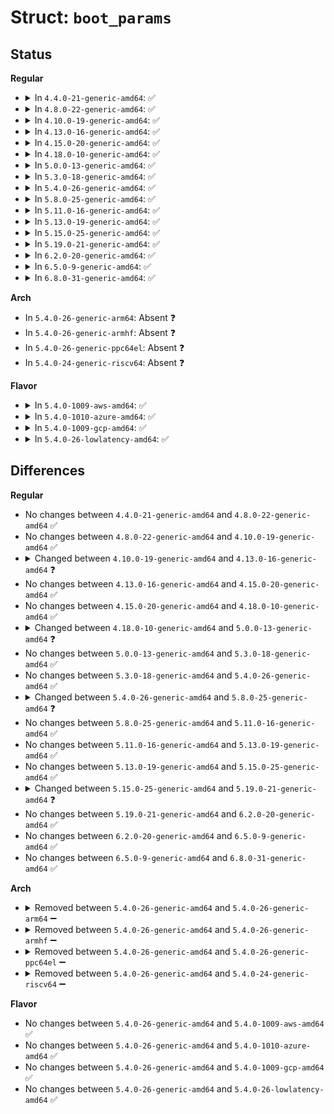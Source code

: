 # Struct: <code>boot_params</code>

## Status
<b>Regular</b>
<ul>
<li>
<details>
<summary>In <code>4.4.0-21-generic-amd64</code>: ✅</summary>

```c
struct boot_params {
    struct screen_info screen_info;
    struct apm_bios_info apm_bios_info;
    __u8[4] _pad2;
    __u64 tboot_addr;
    struct ist_info ist_info;
    __u8[16] _pad3;
    __u8[16] hd0_info;
    __u8[16] hd1_info;
    struct sys_desc_table sys_desc_table;
    struct olpc_ofw_header olpc_ofw_header;
    __u32 ext_ramdisk_image;
    __u32 ext_ramdisk_size;
    __u32 ext_cmd_line_ptr;
    __u8[116] _pad4;
    struct edid_info edid_info;
    struct efi_info efi_info;
    __u32 alt_mem_k;
    __u32 scratch;
    __u8 e820_entries;
    __u8 eddbuf_entries;
    __u8 edd_mbr_sig_buf_entries;
    __u8 kbd_status;
    __u8 secure_boot;
    __u8[2] _pad5;
    __u8 sentinel;
    __u8[1] _pad6;
    struct setup_header hdr;
    __u8[40] _pad7;
    __u32[16] edd_mbr_sig_buffer;
    struct e820entry[128] e820_map;
    __u8[48] _pad8;
    struct edd_info[6] eddbuf;
    __u8[276] _pad9;
}
```
</details>
</li>
<li>
<details>
<summary>In <code>4.8.0-22-generic-amd64</code>: ✅</summary>

```c
struct boot_params {
    struct screen_info screen_info;
    struct apm_bios_info apm_bios_info;
    __u8[4] _pad2;
    __u64 tboot_addr;
    struct ist_info ist_info;
    __u8[16] _pad3;
    __u8[16] hd0_info;
    __u8[16] hd1_info;
    struct sys_desc_table sys_desc_table;
    struct olpc_ofw_header olpc_ofw_header;
    __u32 ext_ramdisk_image;
    __u32 ext_ramdisk_size;
    __u32 ext_cmd_line_ptr;
    __u8[116] _pad4;
    struct edid_info edid_info;
    struct efi_info efi_info;
    __u32 alt_mem_k;
    __u32 scratch;
    __u8 e820_entries;
    __u8 eddbuf_entries;
    __u8 edd_mbr_sig_buf_entries;
    __u8 kbd_status;
    __u8 secure_boot;
    __u8[2] _pad5;
    __u8 sentinel;
    __u8[1] _pad6;
    struct setup_header hdr;
    __u8[40] _pad7;
    __u32[16] edd_mbr_sig_buffer;
    struct e820entry[128] e820_map;
    __u8[48] _pad8;
    struct edd_info[6] eddbuf;
    __u8[276] _pad9;
}
```
</details>
</li>
<li>
<details>
<summary>In <code>4.10.0-19-generic-amd64</code>: ✅</summary>

```c
struct boot_params {
    struct screen_info screen_info;
    struct apm_bios_info apm_bios_info;
    __u8[4] _pad2;
    __u64 tboot_addr;
    struct ist_info ist_info;
    __u8[16] _pad3;
    __u8[16] hd0_info;
    __u8[16] hd1_info;
    struct sys_desc_table sys_desc_table;
    struct olpc_ofw_header olpc_ofw_header;
    __u32 ext_ramdisk_image;
    __u32 ext_ramdisk_size;
    __u32 ext_cmd_line_ptr;
    __u8[116] _pad4;
    struct edid_info edid_info;
    struct efi_info efi_info;
    __u32 alt_mem_k;
    __u32 scratch;
    __u8 e820_entries;
    __u8 eddbuf_entries;
    __u8 edd_mbr_sig_buf_entries;
    __u8 kbd_status;
    __u8 secure_boot;
    __u8[2] _pad5;
    __u8 sentinel;
    __u8[1] _pad6;
    struct setup_header hdr;
    __u8[40] _pad7;
    __u32[16] edd_mbr_sig_buffer;
    struct e820entry[128] e820_map;
    __u8[48] _pad8;
    struct edd_info[6] eddbuf;
    __u8[276] _pad9;
}
```
</details>
</li>
<li>
<details>
<summary>In <code>4.13.0-16-generic-amd64</code>: ✅</summary>

```c
struct boot_params {
    struct screen_info screen_info;
    struct apm_bios_info apm_bios_info;
    __u8[4] _pad2;
    __u64 tboot_addr;
    struct ist_info ist_info;
    __u8[16] _pad3;
    __u8[16] hd0_info;
    __u8[16] hd1_info;
    struct sys_desc_table sys_desc_table;
    struct olpc_ofw_header olpc_ofw_header;
    __u32 ext_ramdisk_image;
    __u32 ext_ramdisk_size;
    __u32 ext_cmd_line_ptr;
    __u8[116] _pad4;
    struct edid_info edid_info;
    struct efi_info efi_info;
    __u32 alt_mem_k;
    __u32 scratch;
    __u8 e820_entries;
    __u8 eddbuf_entries;
    __u8 edd_mbr_sig_buf_entries;
    __u8 kbd_status;
    __u8 secure_boot;
    __u8[2] _pad5;
    __u8 sentinel;
    __u8[1] _pad6;
    struct setup_header hdr;
    __u8[40] _pad7;
    __u32[16] edd_mbr_sig_buffer;
    struct boot_e820_entry[128] e820_table;
    __u8[48] _pad8;
    struct edd_info[6] eddbuf;
    __u8[276] _pad9;
}
```
</details>
</li>
<li>
<details>
<summary>In <code>4.15.0-20-generic-amd64</code>: ✅</summary>

```c
struct boot_params {
    struct screen_info screen_info;
    struct apm_bios_info apm_bios_info;
    __u8[4] _pad2;
    __u64 tboot_addr;
    struct ist_info ist_info;
    __u8[16] _pad3;
    __u8[16] hd0_info;
    __u8[16] hd1_info;
    struct sys_desc_table sys_desc_table;
    struct olpc_ofw_header olpc_ofw_header;
    __u32 ext_ramdisk_image;
    __u32 ext_ramdisk_size;
    __u32 ext_cmd_line_ptr;
    __u8[116] _pad4;
    struct edid_info edid_info;
    struct efi_info efi_info;
    __u32 alt_mem_k;
    __u32 scratch;
    __u8 e820_entries;
    __u8 eddbuf_entries;
    __u8 edd_mbr_sig_buf_entries;
    __u8 kbd_status;
    __u8 secure_boot;
    __u8[2] _pad5;
    __u8 sentinel;
    __u8[1] _pad6;
    struct setup_header hdr;
    __u8[40] _pad7;
    __u32[16] edd_mbr_sig_buffer;
    struct boot_e820_entry[128] e820_table;
    __u8[48] _pad8;
    struct edd_info[6] eddbuf;
    __u8[276] _pad9;
}
```
</details>
</li>
<li>
<details>
<summary>In <code>4.18.0-10-generic-amd64</code>: ✅</summary>

```c
struct boot_params {
    struct screen_info screen_info;
    struct apm_bios_info apm_bios_info;
    __u8[4] _pad2;
    __u64 tboot_addr;
    struct ist_info ist_info;
    __u8[16] _pad3;
    __u8[16] hd0_info;
    __u8[16] hd1_info;
    struct sys_desc_table sys_desc_table;
    struct olpc_ofw_header olpc_ofw_header;
    __u32 ext_ramdisk_image;
    __u32 ext_ramdisk_size;
    __u32 ext_cmd_line_ptr;
    __u8[116] _pad4;
    struct edid_info edid_info;
    struct efi_info efi_info;
    __u32 alt_mem_k;
    __u32 scratch;
    __u8 e820_entries;
    __u8 eddbuf_entries;
    __u8 edd_mbr_sig_buf_entries;
    __u8 kbd_status;
    __u8 secure_boot;
    __u8[2] _pad5;
    __u8 sentinel;
    __u8[1] _pad6;
    struct setup_header hdr;
    __u8[40] _pad7;
    __u32[16] edd_mbr_sig_buffer;
    struct boot_e820_entry[128] e820_table;
    __u8[48] _pad8;
    struct edd_info[6] eddbuf;
    __u8[276] _pad9;
}
```
</details>
</li>
<li>
<details>
<summary>In <code>5.0.0-13-generic-amd64</code>: ✅</summary>

```c
struct boot_params {
    struct screen_info screen_info;
    struct apm_bios_info apm_bios_info;
    __u8[4] _pad2;
    __u64 tboot_addr;
    struct ist_info ist_info;
    __u64 acpi_rsdp_addr;
    __u8[8] _pad3;
    __u8[16] hd0_info;
    __u8[16] hd1_info;
    struct sys_desc_table sys_desc_table;
    struct olpc_ofw_header olpc_ofw_header;
    __u32 ext_ramdisk_image;
    __u32 ext_ramdisk_size;
    __u32 ext_cmd_line_ptr;
    __u8[116] _pad4;
    struct edid_info edid_info;
    struct efi_info efi_info;
    __u32 alt_mem_k;
    __u32 scratch;
    __u8 e820_entries;
    __u8 eddbuf_entries;
    __u8 edd_mbr_sig_buf_entries;
    __u8 kbd_status;
    __u8 secure_boot;
    __u8[2] _pad5;
    __u8 sentinel;
    __u8[1] _pad6;
    struct setup_header hdr;
    __u8[40] _pad7;
    __u32[16] edd_mbr_sig_buffer;
    struct boot_e820_entry[128] e820_table;
    __u8[48] _pad8;
    struct edd_info[6] eddbuf;
    __u8[276] _pad9;
}
```
</details>
</li>
<li>
<details>
<summary>In <code>5.3.0-18-generic-amd64</code>: ✅</summary>

```c
struct boot_params {
    struct screen_info screen_info;
    struct apm_bios_info apm_bios_info;
    __u8[4] _pad2;
    __u64 tboot_addr;
    struct ist_info ist_info;
    __u64 acpi_rsdp_addr;
    __u8[8] _pad3;
    __u8[16] hd0_info;
    __u8[16] hd1_info;
    struct sys_desc_table sys_desc_table;
    struct olpc_ofw_header olpc_ofw_header;
    __u32 ext_ramdisk_image;
    __u32 ext_ramdisk_size;
    __u32 ext_cmd_line_ptr;
    __u8[116] _pad4;
    struct edid_info edid_info;
    struct efi_info efi_info;
    __u32 alt_mem_k;
    __u32 scratch;
    __u8 e820_entries;
    __u8 eddbuf_entries;
    __u8 edd_mbr_sig_buf_entries;
    __u8 kbd_status;
    __u8 secure_boot;
    __u8[2] _pad5;
    __u8 sentinel;
    __u8[1] _pad6;
    struct setup_header hdr;
    __u8[40] _pad7;
    __u32[16] edd_mbr_sig_buffer;
    struct boot_e820_entry[128] e820_table;
    __u8[48] _pad8;
    struct edd_info[6] eddbuf;
    __u8[276] _pad9;
}
```
</details>
</li>
<li>
<details>
<summary>In <code>5.4.0-26-generic-amd64</code>: ✅</summary>

```c
struct boot_params {
    struct screen_info screen_info;
    struct apm_bios_info apm_bios_info;
    __u8[4] _pad2;
    __u64 tboot_addr;
    struct ist_info ist_info;
    __u64 acpi_rsdp_addr;
    __u8[8] _pad3;
    __u8[16] hd0_info;
    __u8[16] hd1_info;
    struct sys_desc_table sys_desc_table;
    struct olpc_ofw_header olpc_ofw_header;
    __u32 ext_ramdisk_image;
    __u32 ext_ramdisk_size;
    __u32 ext_cmd_line_ptr;
    __u8[116] _pad4;
    struct edid_info edid_info;
    struct efi_info efi_info;
    __u32 alt_mem_k;
    __u32 scratch;
    __u8 e820_entries;
    __u8 eddbuf_entries;
    __u8 edd_mbr_sig_buf_entries;
    __u8 kbd_status;
    __u8 secure_boot;
    __u8[2] _pad5;
    __u8 sentinel;
    __u8[1] _pad6;
    struct setup_header hdr;
    __u8[40] _pad7;
    __u32[16] edd_mbr_sig_buffer;
    struct boot_e820_entry[128] e820_table;
    __u8[48] _pad8;
    struct edd_info[6] eddbuf;
    __u8[276] _pad9;
}
```
</details>
</li>
<li>
<details>
<summary>In <code>5.8.0-25-generic-amd64</code>: ✅</summary>

```c
struct boot_params {
    struct screen_info screen_info;
    struct apm_bios_info apm_bios_info;
    __u8[4] _pad2;
    __u64 tboot_addr;
    struct ist_info ist_info;
    __u64 acpi_rsdp_addr;
    __u8[8] _pad3;
    __u8[16] hd0_info;
    __u8[16] hd1_info;
    struct sys_desc_table sys_desc_table;
    struct olpc_ofw_header olpc_ofw_header;
    __u32 ext_ramdisk_image;
    __u32 ext_ramdisk_size;
    __u32 ext_cmd_line_ptr;
    __u8[116] _pad4;
    struct edid_info edid_info;
    struct efi_info efi_info;
    __u32 alt_mem_k;
    __u32 scratch;
    __u8 e820_entries;
    __u8 eddbuf_entries;
    __u8 edd_mbr_sig_buf_entries;
    __u8 kbd_status;
    __u8 secure_boot;
    __u8[2] _pad5;
    __u8 sentinel;
    __u8[1] _pad6;
    struct setup_header hdr;
    __u8[36] _pad7;
    __u32[16] edd_mbr_sig_buffer;
    struct boot_e820_entry[128] e820_table;
    __u8[48] _pad8;
    struct edd_info[6] eddbuf;
    __u8[276] _pad9;
}
```
</details>
</li>
<li>
<details>
<summary>In <code>5.11.0-16-generic-amd64</code>: ✅</summary>

```c
struct boot_params {
    struct screen_info screen_info;
    struct apm_bios_info apm_bios_info;
    __u8[4] _pad2;
    __u64 tboot_addr;
    struct ist_info ist_info;
    __u64 acpi_rsdp_addr;
    __u8[8] _pad3;
    __u8[16] hd0_info;
    __u8[16] hd1_info;
    struct sys_desc_table sys_desc_table;
    struct olpc_ofw_header olpc_ofw_header;
    __u32 ext_ramdisk_image;
    __u32 ext_ramdisk_size;
    __u32 ext_cmd_line_ptr;
    __u8[116] _pad4;
    struct edid_info edid_info;
    struct efi_info efi_info;
    __u32 alt_mem_k;
    __u32 scratch;
    __u8 e820_entries;
    __u8 eddbuf_entries;
    __u8 edd_mbr_sig_buf_entries;
    __u8 kbd_status;
    __u8 secure_boot;
    __u8[2] _pad5;
    __u8 sentinel;
    __u8[1] _pad6;
    struct setup_header hdr;
    __u8[36] _pad7;
    __u32[16] edd_mbr_sig_buffer;
    struct boot_e820_entry[128] e820_table;
    __u8[48] _pad8;
    struct edd_info[6] eddbuf;
    __u8[276] _pad9;
}
```
</details>
</li>
<li>
<details>
<summary>In <code>5.13.0-19-generic-amd64</code>: ✅</summary>

```c
struct boot_params {
    struct screen_info screen_info;
    struct apm_bios_info apm_bios_info;
    __u8[4] _pad2;
    __u64 tboot_addr;
    struct ist_info ist_info;
    __u64 acpi_rsdp_addr;
    __u8[8] _pad3;
    __u8[16] hd0_info;
    __u8[16] hd1_info;
    struct sys_desc_table sys_desc_table;
    struct olpc_ofw_header olpc_ofw_header;
    __u32 ext_ramdisk_image;
    __u32 ext_ramdisk_size;
    __u32 ext_cmd_line_ptr;
    __u8[116] _pad4;
    struct edid_info edid_info;
    struct efi_info efi_info;
    __u32 alt_mem_k;
    __u32 scratch;
    __u8 e820_entries;
    __u8 eddbuf_entries;
    __u8 edd_mbr_sig_buf_entries;
    __u8 kbd_status;
    __u8 secure_boot;
    __u8[2] _pad5;
    __u8 sentinel;
    __u8[1] _pad6;
    struct setup_header hdr;
    __u8[36] _pad7;
    __u32[16] edd_mbr_sig_buffer;
    struct boot_e820_entry[128] e820_table;
    __u8[48] _pad8;
    struct edd_info[6] eddbuf;
    __u8[276] _pad9;
}
```
</details>
</li>
<li>
<details>
<summary>In <code>5.15.0-25-generic-amd64</code>: ✅</summary>

```c
struct boot_params {
    struct screen_info screen_info;
    struct apm_bios_info apm_bios_info;
    __u8[4] _pad2;
    __u64 tboot_addr;
    struct ist_info ist_info;
    __u64 acpi_rsdp_addr;
    __u8[8] _pad3;
    __u8[16] hd0_info;
    __u8[16] hd1_info;
    struct sys_desc_table sys_desc_table;
    struct olpc_ofw_header olpc_ofw_header;
    __u32 ext_ramdisk_image;
    __u32 ext_ramdisk_size;
    __u32 ext_cmd_line_ptr;
    __u8[116] _pad4;
    struct edid_info edid_info;
    struct efi_info efi_info;
    __u32 alt_mem_k;
    __u32 scratch;
    __u8 e820_entries;
    __u8 eddbuf_entries;
    __u8 edd_mbr_sig_buf_entries;
    __u8 kbd_status;
    __u8 secure_boot;
    __u8[2] _pad5;
    __u8 sentinel;
    __u8[1] _pad6;
    struct setup_header hdr;
    __u8[36] _pad7;
    __u32[16] edd_mbr_sig_buffer;
    struct boot_e820_entry[128] e820_table;
    __u8[48] _pad8;
    struct edd_info[6] eddbuf;
    __u8[276] _pad9;
}
```
</details>
</li>
<li>
<details>
<summary>In <code>5.19.0-21-generic-amd64</code>: ✅</summary>

```c
struct boot_params {
    struct screen_info screen_info;
    struct apm_bios_info apm_bios_info;
    __u8[4] _pad2;
    __u64 tboot_addr;
    struct ist_info ist_info;
    __u64 acpi_rsdp_addr;
    __u8[8] _pad3;
    __u8[16] hd0_info;
    __u8[16] hd1_info;
    struct sys_desc_table sys_desc_table;
    struct olpc_ofw_header olpc_ofw_header;
    __u32 ext_ramdisk_image;
    __u32 ext_ramdisk_size;
    __u32 ext_cmd_line_ptr;
    __u8[112] _pad4;
    __u32 cc_blob_address;
    struct edid_info edid_info;
    struct efi_info efi_info;
    __u32 alt_mem_k;
    __u32 scratch;
    __u8 e820_entries;
    __u8 eddbuf_entries;
    __u8 edd_mbr_sig_buf_entries;
    __u8 kbd_status;
    __u8 secure_boot;
    __u8[2] _pad5;
    __u8 sentinel;
    __u8[1] _pad6;
    struct setup_header hdr;
    __u8[36] _pad7;
    __u32[16] edd_mbr_sig_buffer;
    struct boot_e820_entry[128] e820_table;
    __u8[48] _pad8;
    struct edd_info[6] eddbuf;
    __u8[276] _pad9;
}
```
</details>
</li>
<li>
<details>
<summary>In <code>6.2.0-20-generic-amd64</code>: ✅</summary>

```c
struct boot_params {
    struct screen_info screen_info;
    struct apm_bios_info apm_bios_info;
    __u8[4] _pad2;
    __u64 tboot_addr;
    struct ist_info ist_info;
    __u64 acpi_rsdp_addr;
    __u8[8] _pad3;
    __u8[16] hd0_info;
    __u8[16] hd1_info;
    struct sys_desc_table sys_desc_table;
    struct olpc_ofw_header olpc_ofw_header;
    __u32 ext_ramdisk_image;
    __u32 ext_ramdisk_size;
    __u32 ext_cmd_line_ptr;
    __u8[112] _pad4;
    __u32 cc_blob_address;
    struct edid_info edid_info;
    struct efi_info efi_info;
    __u32 alt_mem_k;
    __u32 scratch;
    __u8 e820_entries;
    __u8 eddbuf_entries;
    __u8 edd_mbr_sig_buf_entries;
    __u8 kbd_status;
    __u8 secure_boot;
    __u8[2] _pad5;
    __u8 sentinel;
    __u8[1] _pad6;
    struct setup_header hdr;
    __u8[36] _pad7;
    __u32[16] edd_mbr_sig_buffer;
    struct boot_e820_entry[128] e820_table;
    __u8[48] _pad8;
    struct edd_info[6] eddbuf;
    __u8[276] _pad9;
}
```
</details>
</li>
<li>
<details>
<summary>In <code>6.5.0-9-generic-amd64</code>: ✅</summary>

```c
struct boot_params {
    struct screen_info screen_info;
    struct apm_bios_info apm_bios_info;
    __u8[4] _pad2;
    __u64 tboot_addr;
    struct ist_info ist_info;
    __u64 acpi_rsdp_addr;
    __u8[8] _pad3;
    __u8[16] hd0_info;
    __u8[16] hd1_info;
    struct sys_desc_table sys_desc_table;
    struct olpc_ofw_header olpc_ofw_header;
    __u32 ext_ramdisk_image;
    __u32 ext_ramdisk_size;
    __u32 ext_cmd_line_ptr;
    __u8[112] _pad4;
    __u32 cc_blob_address;
    struct edid_info edid_info;
    struct efi_info efi_info;
    __u32 alt_mem_k;
    __u32 scratch;
    __u8 e820_entries;
    __u8 eddbuf_entries;
    __u8 edd_mbr_sig_buf_entries;
    __u8 kbd_status;
    __u8 secure_boot;
    __u8[2] _pad5;
    __u8 sentinel;
    __u8[1] _pad6;
    struct setup_header hdr;
    __u8[36] _pad7;
    __u32[16] edd_mbr_sig_buffer;
    struct boot_e820_entry[128] e820_table;
    __u8[48] _pad8;
    struct edd_info[6] eddbuf;
    __u8[276] _pad9;
}
```
</details>
</li>
<li>
<details>
<summary>In <code>6.8.0-31-generic-amd64</code>: ✅</summary>

```c
struct boot_params {
    struct screen_info screen_info;
    struct apm_bios_info apm_bios_info;
    __u8[4] _pad2;
    __u64 tboot_addr;
    struct ist_info ist_info;
    __u64 acpi_rsdp_addr;
    __u8[8] _pad3;
    __u8[16] hd0_info;
    __u8[16] hd1_info;
    struct sys_desc_table sys_desc_table;
    struct olpc_ofw_header olpc_ofw_header;
    __u32 ext_ramdisk_image;
    __u32 ext_ramdisk_size;
    __u32 ext_cmd_line_ptr;
    __u8[112] _pad4;
    __u32 cc_blob_address;
    struct edid_info edid_info;
    struct efi_info efi_info;
    __u32 alt_mem_k;
    __u32 scratch;
    __u8 e820_entries;
    __u8 eddbuf_entries;
    __u8 edd_mbr_sig_buf_entries;
    __u8 kbd_status;
    __u8 secure_boot;
    __u8[2] _pad5;
    __u8 sentinel;
    __u8[1] _pad6;
    struct setup_header hdr;
    __u8[36] _pad7;
    __u32[16] edd_mbr_sig_buffer;
    struct boot_e820_entry[128] e820_table;
    __u8[48] _pad8;
    struct edd_info[6] eddbuf;
    __u8[276] _pad9;
}
```
</details>
</li>
</ul>
<b>Arch</b>
<ul>
<li>
In <code>5.4.0-26-generic-arm64</code>: Absent ❓
</li>
<li>
In <code>5.4.0-26-generic-armhf</code>: Absent ❓
</li>
<li>
In <code>5.4.0-26-generic-ppc64el</code>: Absent ❓
</li>
<li>
In <code>5.4.0-24-generic-riscv64</code>: Absent ❓
</li>
</ul>
<b>Flavor</b>
<ul>
<li>
<details>
<summary>In <code>5.4.0-1009-aws-amd64</code>: ✅</summary>

```c
struct boot_params {
    struct screen_info screen_info;
    struct apm_bios_info apm_bios_info;
    __u8[4] _pad2;
    __u64 tboot_addr;
    struct ist_info ist_info;
    __u64 acpi_rsdp_addr;
    __u8[8] _pad3;
    __u8[16] hd0_info;
    __u8[16] hd1_info;
    struct sys_desc_table sys_desc_table;
    struct olpc_ofw_header olpc_ofw_header;
    __u32 ext_ramdisk_image;
    __u32 ext_ramdisk_size;
    __u32 ext_cmd_line_ptr;
    __u8[116] _pad4;
    struct edid_info edid_info;
    struct efi_info efi_info;
    __u32 alt_mem_k;
    __u32 scratch;
    __u8 e820_entries;
    __u8 eddbuf_entries;
    __u8 edd_mbr_sig_buf_entries;
    __u8 kbd_status;
    __u8 secure_boot;
    __u8[2] _pad5;
    __u8 sentinel;
    __u8[1] _pad6;
    struct setup_header hdr;
    __u8[40] _pad7;
    __u32[16] edd_mbr_sig_buffer;
    struct boot_e820_entry[128] e820_table;
    __u8[48] _pad8;
    struct edd_info[6] eddbuf;
    __u8[276] _pad9;
}
```
</details>
</li>
<li>
<details>
<summary>In <code>5.4.0-1010-azure-amd64</code>: ✅</summary>

```c
struct boot_params {
    struct screen_info screen_info;
    struct apm_bios_info apm_bios_info;
    __u8[4] _pad2;
    __u64 tboot_addr;
    struct ist_info ist_info;
    __u64 acpi_rsdp_addr;
    __u8[8] _pad3;
    __u8[16] hd0_info;
    __u8[16] hd1_info;
    struct sys_desc_table sys_desc_table;
    struct olpc_ofw_header olpc_ofw_header;
    __u32 ext_ramdisk_image;
    __u32 ext_ramdisk_size;
    __u32 ext_cmd_line_ptr;
    __u8[116] _pad4;
    struct edid_info edid_info;
    struct efi_info efi_info;
    __u32 alt_mem_k;
    __u32 scratch;
    __u8 e820_entries;
    __u8 eddbuf_entries;
    __u8 edd_mbr_sig_buf_entries;
    __u8 kbd_status;
    __u8 secure_boot;
    __u8[2] _pad5;
    __u8 sentinel;
    __u8[1] _pad6;
    struct setup_header hdr;
    __u8[40] _pad7;
    __u32[16] edd_mbr_sig_buffer;
    struct boot_e820_entry[128] e820_table;
    __u8[48] _pad8;
    struct edd_info[6] eddbuf;
    __u8[276] _pad9;
}
```
</details>
</li>
<li>
<details>
<summary>In <code>5.4.0-1009-gcp-amd64</code>: ✅</summary>

```c
struct boot_params {
    struct screen_info screen_info;
    struct apm_bios_info apm_bios_info;
    __u8[4] _pad2;
    __u64 tboot_addr;
    struct ist_info ist_info;
    __u64 acpi_rsdp_addr;
    __u8[8] _pad3;
    __u8[16] hd0_info;
    __u8[16] hd1_info;
    struct sys_desc_table sys_desc_table;
    struct olpc_ofw_header olpc_ofw_header;
    __u32 ext_ramdisk_image;
    __u32 ext_ramdisk_size;
    __u32 ext_cmd_line_ptr;
    __u8[116] _pad4;
    struct edid_info edid_info;
    struct efi_info efi_info;
    __u32 alt_mem_k;
    __u32 scratch;
    __u8 e820_entries;
    __u8 eddbuf_entries;
    __u8 edd_mbr_sig_buf_entries;
    __u8 kbd_status;
    __u8 secure_boot;
    __u8[2] _pad5;
    __u8 sentinel;
    __u8[1] _pad6;
    struct setup_header hdr;
    __u8[40] _pad7;
    __u32[16] edd_mbr_sig_buffer;
    struct boot_e820_entry[128] e820_table;
    __u8[48] _pad8;
    struct edd_info[6] eddbuf;
    __u8[276] _pad9;
}
```
</details>
</li>
<li>
<details>
<summary>In <code>5.4.0-26-lowlatency-amd64</code>: ✅</summary>

```c
struct boot_params {
    struct screen_info screen_info;
    struct apm_bios_info apm_bios_info;
    __u8[4] _pad2;
    __u64 tboot_addr;
    struct ist_info ist_info;
    __u64 acpi_rsdp_addr;
    __u8[8] _pad3;
    __u8[16] hd0_info;
    __u8[16] hd1_info;
    struct sys_desc_table sys_desc_table;
    struct olpc_ofw_header olpc_ofw_header;
    __u32 ext_ramdisk_image;
    __u32 ext_ramdisk_size;
    __u32 ext_cmd_line_ptr;
    __u8[116] _pad4;
    struct edid_info edid_info;
    struct efi_info efi_info;
    __u32 alt_mem_k;
    __u32 scratch;
    __u8 e820_entries;
    __u8 eddbuf_entries;
    __u8 edd_mbr_sig_buf_entries;
    __u8 kbd_status;
    __u8 secure_boot;
    __u8[2] _pad5;
    __u8 sentinel;
    __u8[1] _pad6;
    struct setup_header hdr;
    __u8[40] _pad7;
    __u32[16] edd_mbr_sig_buffer;
    struct boot_e820_entry[128] e820_table;
    __u8[48] _pad8;
    struct edd_info[6] eddbuf;
    __u8[276] _pad9;
}
```
</details>
</li>
</ul>

## Differences
<b>Regular</b>
<ul>
<li>
No changes between <code>4.4.0-21-generic-amd64</code> and <code>4.8.0-22-generic-amd64</code> ✅
</li>
<li>
No changes between <code>4.8.0-22-generic-amd64</code> and <code>4.10.0-19-generic-amd64</code> ✅
</li>
<li>
<details>
<summary>Changed between <code>4.10.0-19-generic-amd64</code> and <code>4.13.0-16-generic-amd64</code> ❓</summary>
<ul>
<li>
<b>Field added. </b>
<code>struct boot_e820_entry[128] e820_table</code>
</li>
<li>
<b>Field removed. </b>
<code>struct e820entry[128] e820_map</code>
</li>
</ul>
</details>
</li>
<li>
No changes between <code>4.13.0-16-generic-amd64</code> and <code>4.15.0-20-generic-amd64</code> ✅
</li>
<li>
No changes between <code>4.15.0-20-generic-amd64</code> and <code>4.18.0-10-generic-amd64</code> ✅
</li>
<li>
<details>
<summary>Changed between <code>4.18.0-10-generic-amd64</code> and <code>5.0.0-13-generic-amd64</code> ❓</summary>
<ul>
<li>
<b>Field added. </b>
<code>__u64 acpi_rsdp_addr</code>
</li>
<li>
<b>Field type changed. </b>
<code>__u8[16] _pad3</code> ➡️ <code>__u8[8] _pad3</code>
</li>
</ul>
</details>
</li>
<li>
No changes between <code>5.0.0-13-generic-amd64</code> and <code>5.3.0-18-generic-amd64</code> ✅
</li>
<li>
No changes between <code>5.3.0-18-generic-amd64</code> and <code>5.4.0-26-generic-amd64</code> ✅
</li>
<li>
<details>
<summary>Changed between <code>5.4.0-26-generic-amd64</code> and <code>5.8.0-25-generic-amd64</code> ❓</summary>
<ul>
<li>
<b>Field type changed. </b>
<code>__u8[40] _pad7</code> ➡️ <code>__u8[36] _pad7</code>
</li>
</ul>
</details>
</li>
<li>
No changes between <code>5.8.0-25-generic-amd64</code> and <code>5.11.0-16-generic-amd64</code> ✅
</li>
<li>
No changes between <code>5.11.0-16-generic-amd64</code> and <code>5.13.0-19-generic-amd64</code> ✅
</li>
<li>
No changes between <code>5.13.0-19-generic-amd64</code> and <code>5.15.0-25-generic-amd64</code> ✅
</li>
<li>
<details>
<summary>Changed between <code>5.15.0-25-generic-amd64</code> and <code>5.19.0-21-generic-amd64</code> ❓</summary>
<ul>
<li>
<b>Field added. </b>
<code>__u32 cc_blob_address</code>
</li>
<li>
<b>Field type changed. </b>
<code>__u8[116] _pad4</code> ➡️ <code>__u8[112] _pad4</code>
</li>
</ul>
</details>
</li>
<li>
No changes between <code>5.19.0-21-generic-amd64</code> and <code>6.2.0-20-generic-amd64</code> ✅
</li>
<li>
No changes between <code>6.2.0-20-generic-amd64</code> and <code>6.5.0-9-generic-amd64</code> ✅
</li>
<li>
No changes between <code>6.5.0-9-generic-amd64</code> and <code>6.8.0-31-generic-amd64</code> ✅
</li>
</ul>
<b>Arch</b>
<ul>
<li>
<details>
<summary>Removed between <code>5.4.0-26-generic-amd64</code> and <code>5.4.0-26-generic-arm64</code> ➖</summary>

```c
struct boot_params {
    struct screen_info screen_info;
    struct apm_bios_info apm_bios_info;
    __u8[4] _pad2;
    __u64 tboot_addr;
    struct ist_info ist_info;
    __u64 acpi_rsdp_addr;
    __u8[8] _pad3;
    __u8[16] hd0_info;
    __u8[16] hd1_info;
    struct sys_desc_table sys_desc_table;
    struct olpc_ofw_header olpc_ofw_header;
    __u32 ext_ramdisk_image;
    __u32 ext_ramdisk_size;
    __u32 ext_cmd_line_ptr;
    __u8[116] _pad4;
    struct edid_info edid_info;
    struct efi_info efi_info;
    __u32 alt_mem_k;
    __u32 scratch;
    __u8 e820_entries;
    __u8 eddbuf_entries;
    __u8 edd_mbr_sig_buf_entries;
    __u8 kbd_status;
    __u8 secure_boot;
    __u8[2] _pad5;
    __u8 sentinel;
    __u8[1] _pad6;
    struct setup_header hdr;
    __u8[40] _pad7;
    __u32[16] edd_mbr_sig_buffer;
    struct boot_e820_entry[128] e820_table;
    __u8[48] _pad8;
    struct edd_info[6] eddbuf;
    __u8[276] _pad9;
}
```
</details>
</li>
<li>
<details>
<summary>Removed between <code>5.4.0-26-generic-amd64</code> and <code>5.4.0-26-generic-armhf</code> ➖</summary>

```c
struct boot_params {
    struct screen_info screen_info;
    struct apm_bios_info apm_bios_info;
    __u8[4] _pad2;
    __u64 tboot_addr;
    struct ist_info ist_info;
    __u64 acpi_rsdp_addr;
    __u8[8] _pad3;
    __u8[16] hd0_info;
    __u8[16] hd1_info;
    struct sys_desc_table sys_desc_table;
    struct olpc_ofw_header olpc_ofw_header;
    __u32 ext_ramdisk_image;
    __u32 ext_ramdisk_size;
    __u32 ext_cmd_line_ptr;
    __u8[116] _pad4;
    struct edid_info edid_info;
    struct efi_info efi_info;
    __u32 alt_mem_k;
    __u32 scratch;
    __u8 e820_entries;
    __u8 eddbuf_entries;
    __u8 edd_mbr_sig_buf_entries;
    __u8 kbd_status;
    __u8 secure_boot;
    __u8[2] _pad5;
    __u8 sentinel;
    __u8[1] _pad6;
    struct setup_header hdr;
    __u8[40] _pad7;
    __u32[16] edd_mbr_sig_buffer;
    struct boot_e820_entry[128] e820_table;
    __u8[48] _pad8;
    struct edd_info[6] eddbuf;
    __u8[276] _pad9;
}
```
</details>
</li>
<li>
<details>
<summary>Removed between <code>5.4.0-26-generic-amd64</code> and <code>5.4.0-26-generic-ppc64el</code> ➖</summary>

```c
struct boot_params {
    struct screen_info screen_info;
    struct apm_bios_info apm_bios_info;
    __u8[4] _pad2;
    __u64 tboot_addr;
    struct ist_info ist_info;
    __u64 acpi_rsdp_addr;
    __u8[8] _pad3;
    __u8[16] hd0_info;
    __u8[16] hd1_info;
    struct sys_desc_table sys_desc_table;
    struct olpc_ofw_header olpc_ofw_header;
    __u32 ext_ramdisk_image;
    __u32 ext_ramdisk_size;
    __u32 ext_cmd_line_ptr;
    __u8[116] _pad4;
    struct edid_info edid_info;
    struct efi_info efi_info;
    __u32 alt_mem_k;
    __u32 scratch;
    __u8 e820_entries;
    __u8 eddbuf_entries;
    __u8 edd_mbr_sig_buf_entries;
    __u8 kbd_status;
    __u8 secure_boot;
    __u8[2] _pad5;
    __u8 sentinel;
    __u8[1] _pad6;
    struct setup_header hdr;
    __u8[40] _pad7;
    __u32[16] edd_mbr_sig_buffer;
    struct boot_e820_entry[128] e820_table;
    __u8[48] _pad8;
    struct edd_info[6] eddbuf;
    __u8[276] _pad9;
}
```
</details>
</li>
<li>
<details>
<summary>Removed between <code>5.4.0-26-generic-amd64</code> and <code>5.4.0-24-generic-riscv64</code> ➖</summary>

```c
struct boot_params {
    struct screen_info screen_info;
    struct apm_bios_info apm_bios_info;
    __u8[4] _pad2;
    __u64 tboot_addr;
    struct ist_info ist_info;
    __u64 acpi_rsdp_addr;
    __u8[8] _pad3;
    __u8[16] hd0_info;
    __u8[16] hd1_info;
    struct sys_desc_table sys_desc_table;
    struct olpc_ofw_header olpc_ofw_header;
    __u32 ext_ramdisk_image;
    __u32 ext_ramdisk_size;
    __u32 ext_cmd_line_ptr;
    __u8[116] _pad4;
    struct edid_info edid_info;
    struct efi_info efi_info;
    __u32 alt_mem_k;
    __u32 scratch;
    __u8 e820_entries;
    __u8 eddbuf_entries;
    __u8 edd_mbr_sig_buf_entries;
    __u8 kbd_status;
    __u8 secure_boot;
    __u8[2] _pad5;
    __u8 sentinel;
    __u8[1] _pad6;
    struct setup_header hdr;
    __u8[40] _pad7;
    __u32[16] edd_mbr_sig_buffer;
    struct boot_e820_entry[128] e820_table;
    __u8[48] _pad8;
    struct edd_info[6] eddbuf;
    __u8[276] _pad9;
}
```
</details>
</li>
</ul>
<b>Flavor</b>
<ul>
<li>
No changes between <code>5.4.0-26-generic-amd64</code> and <code>5.4.0-1009-aws-amd64</code> ✅
</li>
<li>
No changes between <code>5.4.0-26-generic-amd64</code> and <code>5.4.0-1010-azure-amd64</code> ✅
</li>
<li>
No changes between <code>5.4.0-26-generic-amd64</code> and <code>5.4.0-1009-gcp-amd64</code> ✅
</li>
<li>
No changes between <code>5.4.0-26-generic-amd64</code> and <code>5.4.0-26-lowlatency-amd64</code> ✅
</li>
</ul>

